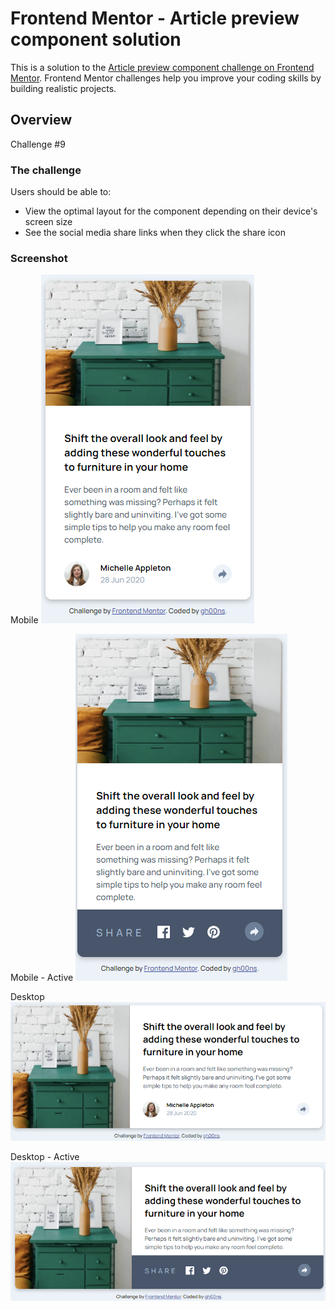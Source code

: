 # Frontend Mentor - Article preview component solution

This is a solution to the [Article preview component challenge on Frontend Mentor](https://www.frontendmentor.io/challenges/article-preview-component-dYBN_pYFT). Frontend Mentor challenges help you improve your coding skills by building realistic projects.

## Overview

Challenge #9

### The challenge

Users should be able to:

- View the optimal layout for the component depending on their device's screen size
- See the social media share links when they click the share icon

### Screenshot

Mobile
![](./images/screenshot_mobile.png)

Mobile - Active
![](./images/screenshot_mobile_active.png)

Desktop
![](./images/screenshot_desktop.png)

Desktop - Active
![](./images/screenshot_desktop_active.png)
